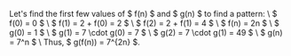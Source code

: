 Let's find the first few values of $ f(n) $ and $ g(n) $ to find a pattern: \\
$ f(0) = 0 $ \\
$ f(1) = 2 + f(0) = 2 $ \\
$ f(2) = 2 + f(1) = 4 $ \\
$ f(n) = 2n $ \\
$ g(0) = 1 $ \\
$ g(1) = 7 \cdot g(0) = 7 $ \\
$ g(2) = 7 \cdot g(1) = 49 $ \\
$ g(n) = 7^n $ \\
Thus, $ g(f(n)) = 7^{2n} $.
